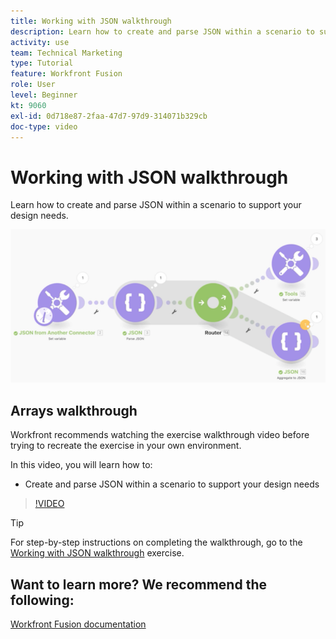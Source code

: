 ```yaml
---
title: Working with JSON walkthrough
description: Learn how to create and parse JSON within a scenario to support your design needs in [!DNL Adobe Workfront Fusion].
activity: use
team: Technical Marketing
type: Tutorial
feature: Workfront Fusion
role: User
level: Beginner
kt: 9060
exl-id: 0d718e87-2faa-47d7-97d9-314071b329cb
doc-type: video
---
```

# Working with JSON walkthrough

Learn how to create and parse JSON within a scenario to support your design needs. 

![An image of a Fusion scenario](assets/final-functional-bits-and-bobs-2.png)

## Arrays walkthrough

Workfront recommends watching the exercise walkthrough video before trying to recreate the exercise in your own environment.

In this video, you will learn how to:

* Create and parse JSON within a scenario to support your design needs

>[!VIDEO](https://video.tv.adobe.com/v/335301/?quality=12&learn=on)

>[!TIP]
>
>For step-by-step instructions on completing the walkthrough, go to the [Working with JSON walkthrough](https://experienceleague.adobe.com/docs/workfront-learn/tutorials-workfront/fusion/exercises/working-with-json.html?lang=en) exercise.


## Want to learn more? We recommend the following:

[Workfront Fusion documentation](https://experienceleague.adobe.com/docs/workfront/using/adobe-workfront-fusion/workfront-fusion-2.html?lang=en)
